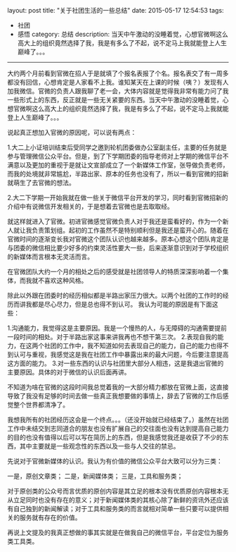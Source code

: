 ﻿layout: post
title: "关于社团生活的一些总结"
date: 2015-05-17 12:54:53
tags:
- 社团
- 感悟
category: 总结
description: 当天中午激动的没睡着觉，心想官微啊这么高大上的组织竟然选择了我，我是有多么了不起，说不定马上我就能登上人生巅峰了。。。

---

大约两个月前看到官微在招人于是就填了个报名表报了个名。报名表交了有一周多都没有回信，心想肯定是人家看不上我。谁知某天在上课的时候（咦？）发现有人加我微信。官微的负责人跟我聊了老一会，大体内容就是觉得我非常有能力问了我一些形式上的东西，反正就是一些无关紧要的东西。当天中午激动的没睡着觉，心想官微啊这么高大上的组织竟然选择了我，我是有多么了不起，说不定马上我就能登上人生巅峰了。。。

说起真正想加入官微的原因呢，可以说有两点：

1.大二上小证培训结束后受同学之邀到轮机团委做办公室副主任，主要的任务就是参与管理微信公众平台。但是，到了下学期团委的指导老师对上学期的微信平台不满意以及更加的重视于是就让文宣部成立了一个新媒体工作室，张导做负责老师，而我的处境就非常尴尬，半路出家、原本的任务也没有了，所以一看到官微的招新就萌生了去官微的想法。

2.大二下学期一开始我就在做一些关于微信平台开发的学习，同时看到官微招新的介绍中有说微信开发相关的，于是想着去官微也是去取取经。

就这样就进入了官微。初进官微感觉官微负责人对于我还是蛮看好的，作为一个新人就让我负责策划组。起初的工作虽然不是特别顺利但是我还是蛮开心的。随着在官微时间的逐渐变长我对官微这个团队认识也越来越多。原本心想这个团队肯定是与团委的微信相比要少好多的约束灵活性要大一些，后来逐渐意识到对于学校组织的新媒体而言根本无灵活而言。

在官微团队大约一个月的相处之后的感受就是社团领导人的特质深深影响着一个集体，而我就不喜欢这种风格。

除此以外跟在团委时的经历相似都是半路出家压力很大。以两个社团的工作时的经历而讲我都是尽心尽力，但是总也得不到认可。
我认为可能的原因是有下面这些：

1.沟通能力，我觉得这是主要原因。我是一个慢热的人，与无障碍的沟通需要提前一段时间的相处。对于半路出家这事来讲我再也不想干第三次。
2.表现自我的能力，在这两个社团的工作中，我不知道如何去表现自己的能力，自己的能力也得不到认可与重视，我感觉这是我在社团工作中暴露出来的最大问题，今后要注意提高这方面的能力。
3.对一些东西的认识与社团里大部分人相违，这是我退出官微的主要原因。具体的对于微信的认识后面再讲。

不知道为啥在官微的这段时间我总觉着我的一大部分精力都放在官微上面，这直接导致了我没有足够的时间去做一些真正我想要做的事情上，辞去了官微的工作后感觉整个世界都清净了。

我想我所有的社团经历这会是一个终点。。。（还没开始就已经结束了。）虽然在社团工作中未结交到志同道合的朋友也没有扩展自己的交往面也没有达到提高自己能力的目的也没有值得以后可以写在简历上的东西，但是我感觉我还是收获了不少的东西，其中主要就是一些观念性的东西以及一些与人交往的禁忌。

先说对于官微新媒体的认识。我认为有价值的微信公众平台大致可以分为三类：

一是，原创文章类；
二是，新闻媒体类；
三是，工具和服务类；

对于原创类的公众号而言优质的原创内容是其立足的根本没有优质原创内容根本无从立足同时也没有存在的意义；对于新闻媒体类的其核心除了新鲜的资讯外还应该有自己独到的新闻解读；对于工具和服务类的而言就相对简单一些只要可以提供相关的服务就有存在的价值。

再说上文提及的我真正想做的事其实就是在做我自己的微信平台，平台定位为服务类工具类。
